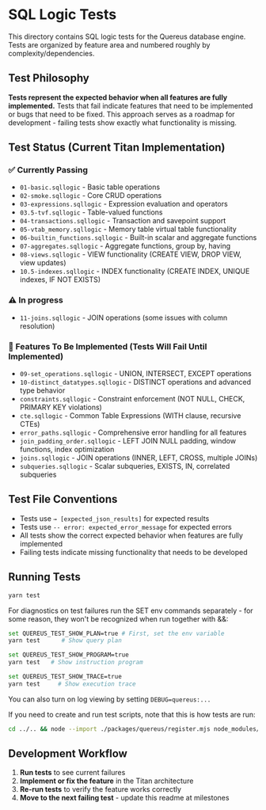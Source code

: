 # SQL Logic Tests

This directory contains SQL logic tests for the Quereus database engine. Tests are organized by feature area and numbered roughly by complexity/dependencies.

## Test Philosophy

**Tests represent the expected behavior when all features are fully implemented.** Tests that fail indicate features that need to be implemented or bugs that need to be fixed. This approach serves as a roadmap for development - failing tests show exactly what functionality is missing.

## Test Status (Current Titan Implementation)

### ✅ Currently Passing
- `01-basic.sqllogic` - Basic table operations
- `02-smoke.sqllogic` - Core CRUD operations 
- `03-expressions.sqllogic` - Expression evaluation and operators
- `03.5-tvf.sqllogic` - Table-valued functions
- `04-transactions.sqllogic` - Transaction and savepoint support
- `05-vtab_memory.sqllogic` - Memory table virtual table functionality
- `06-builtin_functions.sqllogic` - Built-in scalar and aggregate functions
- `07-aggregates.sqllogic` - Aggregate functions, group by, having
- `08-views.sqllogic` - VIEW functionality (CREATE VIEW, DROP VIEW, view updates)
- `10.5-indexes.sqllogic` - INDEX functionality (CREATE INDEX, UNIQUE indexes, IF NOT EXISTS)

### ⚠️ In progress
- `11-joins.sqllogic` - JOIN operations (some issues with column resolution)

### 🚧 Features To Be Implemented (Tests Will Fail Until Implemented)
- `09-set_operations.sqllogic` - UNION, INTERSECT, EXCEPT operations
- `10-distinct_datatypes.sqllogic` - DISTINCT operations and advanced type behavior
- `constraints.sqllogic` - Constraint enforcement (NOT NULL, CHECK, PRIMARY KEY violations)
- `cte.sqllogic` - Common Table Expressions (WITH clause, recursive CTEs)
- `error_paths.sqllogic` - Comprehensive error handling for all features
- `join_padding_order.sqllogic` - LEFT JOIN NULL padding, window functions, index optimization
- `joins.sqllogic` - JOIN operations (INNER, LEFT, CROSS, multiple JOINs)
- `subqueries.sqllogic` - Scalar subqueries, EXISTS, IN, correlated subqueries

## Test File Conventions

- Tests use `→ [expected_json_results]` for expected results
- Tests use `-- error: expected_error_message` for expected errors  
- All tests show the correct expected behavior when features are fully implemented
- Failing tests indicate missing functionality that needs to be developed

## Running Tests

```bash
yarn test
```

For diagnostics on test failures run the SET env commands separately - for some reason, they won't be recognized when run together with &&:
```bash
set QUEREUS_TEST_SHOW_PLAN=true # First, set the env variable
yarn test      # Show query plan

set QUEREUS_TEST_SHOW_PROGRAM=true
yarn test   # Show instruction program  

set QUEREUS_TEST_SHOW_TRACE=true
yarn test     # Show execution trace
```

You can also turn on log viewing by setting `DEBUG=quereus:...`

If you need to create and run test scripts, note that this is how tests are run:

```bash
cd ../.. && node --import ./packages/quereus/register.mjs node_modules/mocha/bin/mocha.js 'packages/quereus/test/**/*.spec.ts' --colors --bail
```

## Development Workflow

1. **Run tests** to see current failures
3. **Implement or fix the feature** in the Titan architecture
4. **Re-run tests** to verify the feature works correctly
5. **Move to the next failing test** - update this readme at milestones

